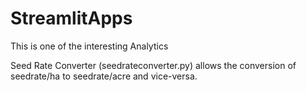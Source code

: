 # StreamlitApps
This is one of the interesting Analytics

Seed Rate Converter (seedrateconverter.py) allows the conversion of seedrate/ha to seedrate/acre and vice-versa.
